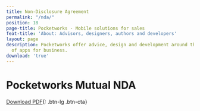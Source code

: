```yaml
---
title: Non-Disclosure Agreement
permalink: "/nda/"
position: 18
page-title: Pocketworks - Mobile solutions for sales
feat-title: 'About: Advisors, designers, authors and developers'
layout: page
description: Pocketworks offer advice, design and development around the implementation
  of apps for business.
download: 'true'
---
```


# Pocketworks Mutual NDA

[Download PDF](https://pocketworks-website.s3.amazonaws.com/mutual-nda.pdf){: .btn-lg .btn-cta}

